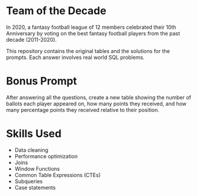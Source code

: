 # Team of the Decade
In 2020, a fantasy football league of 12 members celebrated their 10th Anniversary by voting on the best fantasy football players from the past decade (2011-2020).

This repository contains the original tables and the solutions for the prompts. Each answer involves real world SQL problems.

# Bonus Prompt
After answering all the questions, create a new table showing the number of ballots each player appeared on, how many points they received, and how many percentage points they received relative to their position.

# Skills Used
- Data cleaning
- Performance optimization
- Joins
- Window Functions
- Common Table Expressions (CTEs)
- Subqueries
- Case statements
